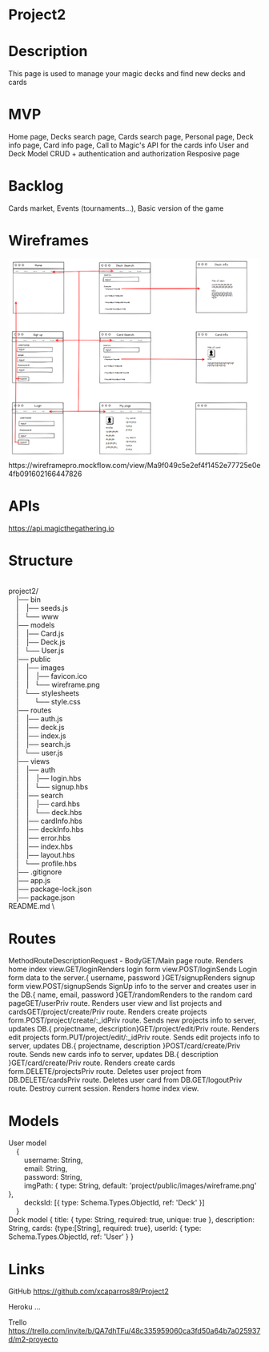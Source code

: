 # Project2

# Description
This page is used to manage your magic decks and find new decks and cards

# MVP
Home page, 
Decks search page,
Cards search page,
Personal page,
Deck info page,
Card info page,
Call to Magic's API for the cards info
User and Deck Model
CRUD + authentication and authorization
Resposive page

# Backlog
Cards market,
Events (tournaments...),
Basic version of the game

# Wireframes
<img src='project2/public/images/wireframe.png'>
https://wireframepro.mockflow.com/view/Ma9f049c5e2ef4f1452e77725e0e4fb091602166447826

# APIs
https://api.magicthegathering.io

# Structure
\
project2/\
&nbsp;&nbsp;&nbsp;&nbsp;|── bin\
&nbsp;&nbsp;&nbsp;&nbsp;|&nbsp;&nbsp;&nbsp;&nbsp;|── seeds.js\
&nbsp;&nbsp;&nbsp;&nbsp;|&nbsp;&nbsp;&nbsp;└── www\
&nbsp;&nbsp;&nbsp;&nbsp;|── models\
&nbsp;&nbsp;&nbsp;&nbsp;|&nbsp;&nbsp;&nbsp;&nbsp;|── Card.js\
&nbsp;&nbsp;&nbsp;&nbsp;|&nbsp;&nbsp;&nbsp;&nbsp;|── Deck.js\
&nbsp;&nbsp;&nbsp;&nbsp;|&nbsp;&nbsp;&nbsp;└── User.js\
&nbsp;&nbsp;&nbsp;&nbsp;|── public\
&nbsp;&nbsp;&nbsp;&nbsp;|&nbsp;&nbsp;&nbsp;&nbsp;|── images\
&nbsp;&nbsp;&nbsp;&nbsp;|&nbsp;&nbsp;&nbsp;&nbsp;|&nbsp;&nbsp;&nbsp;&nbsp;|── favicon.ico\
&nbsp;&nbsp;&nbsp;&nbsp;|&nbsp;&nbsp;&nbsp;&nbsp;|&nbsp;&nbsp;&nbsp;└── wireframe.png\
&nbsp;&nbsp;&nbsp;&nbsp;|&nbsp;&nbsp;&nbsp;└── stylesheets\
&nbsp;&nbsp;&nbsp;&nbsp;|&nbsp;&nbsp;&nbsp;&nbsp;&nbsp;&nbsp;&nbsp;&nbsp;└── style.css\
&nbsp;&nbsp;&nbsp;&nbsp;|── routes\
&nbsp;&nbsp;&nbsp;&nbsp;|&nbsp;&nbsp;&nbsp;&nbsp;|── auth.js\
&nbsp;&nbsp;&nbsp;&nbsp;|&nbsp;&nbsp;&nbsp;&nbsp;|── deck.js\
&nbsp;&nbsp;&nbsp;&nbsp;|&nbsp;&nbsp;&nbsp;&nbsp;|── index.js\
&nbsp;&nbsp;&nbsp;&nbsp;|&nbsp;&nbsp;&nbsp;&nbsp;|── search.js\
&nbsp;&nbsp;&nbsp;&nbsp;|&nbsp;&nbsp;&nbsp;└── user.js\
&nbsp;&nbsp;&nbsp;&nbsp;|── views\
&nbsp;&nbsp;&nbsp;&nbsp;|&nbsp;&nbsp;&nbsp;&nbsp;|── auth\
&nbsp;&nbsp;&nbsp;&nbsp;|&nbsp;&nbsp;&nbsp;&nbsp;|&nbsp;&nbsp;&nbsp;&nbsp;|── login.hbs\
&nbsp;&nbsp;&nbsp;&nbsp;|&nbsp;&nbsp;&nbsp;&nbsp;|&nbsp;&nbsp;&nbsp;└── signup.hbs\
&nbsp;&nbsp;&nbsp;&nbsp;|&nbsp;&nbsp;&nbsp;&nbsp;|── search\
&nbsp;&nbsp;&nbsp;&nbsp;|&nbsp;&nbsp;&nbsp;&nbsp;|&nbsp;&nbsp;&nbsp;&nbsp;|── card.hbs\
&nbsp;&nbsp;&nbsp;&nbsp;|&nbsp;&nbsp;&nbsp;&nbsp;|&nbsp;&nbsp;&nbsp;└── deck.hbs\
&nbsp;&nbsp;&nbsp;&nbsp;|&nbsp;&nbsp;&nbsp;&nbsp;|── cardInfo.hbs\
&nbsp;&nbsp;&nbsp;&nbsp;|&nbsp;&nbsp;&nbsp;&nbsp;|── deckInfo.hbs\
&nbsp;&nbsp;&nbsp;&nbsp;|&nbsp;&nbsp;&nbsp;&nbsp;|── error.hbs\
&nbsp;&nbsp;&nbsp;&nbsp;|&nbsp;&nbsp;&nbsp;&nbsp;|── index.hbs\
&nbsp;&nbsp;&nbsp;&nbsp;|&nbsp;&nbsp;&nbsp;&nbsp;|── layout.hbs\
&nbsp;&nbsp;&nbsp;&nbsp;|&nbsp;&nbsp;&nbsp;└── profile.hbs\
&nbsp;&nbsp;&nbsp;&nbsp;|── .gitignore\
&nbsp;&nbsp;&nbsp;&nbsp;|── app.js\
&nbsp;&nbsp;&nbsp;&nbsp;|── package-lock.json\
&nbsp;&nbsp;&nbsp;&nbsp;|── package.json\
README.md
\
# Routes

MethodRouteDescriptionRequest - BodyGET/Main page route. Renders home index view.GET/loginRenders login form view.POST/loginSends Login form data to the server.{ username, password }GET/signupRenders signup form view.POST/signupSends SignUp info to the server and creates user in the DB.{ name, email, password }GET/randomRenders to the random card pageGET/userPriv route. Renders user view and list projects and cardsGET/project/create/Priv route. Renders create projects form.POST/project/create/:_idPriv route. Sends new projects info to server, updates DB.{ projectname, description}GET/project/edit/Priv route. Renders edit projects form.PUT/project/edit/:_idPriv route. Sends edit projects info to server, updates DB.{ projectname, description }POST/card/create/Priv route. Sends new cards info to server, updates DB.{ description }GET/card/create/Priv route. Renders create cards form.DELETE/projectsPriv route. Deletes user project from DB.DELETE/cardsPriv route. Deletes user card from DB.GET/logoutPriv route. Destroy current session. Renders home index view.

# Models
User model\
&nbsp;&nbsp;&nbsp;&nbsp;{\
&nbsp;&nbsp;&nbsp;&nbsp;&nbsp;&nbsp;&nbsp;&nbsp;username: String,\
&nbsp;&nbsp;&nbsp;&nbsp;&nbsp;&nbsp;&nbsp;&nbsp;email: String,\
&nbsp;&nbsp;&nbsp;&nbsp;&nbsp;&nbsp;&nbsp;&nbsp;password: String,\
&nbsp;&nbsp;&nbsp;&nbsp;&nbsp;&nbsp;&nbsp;&nbsp;imgPath: { type: String, default: 'project/public/images/wireframe.png' },\
&nbsp;&nbsp;&nbsp;&nbsp;&nbsp;&nbsp;&nbsp;&nbsp;decksId: [{ type: Schema.Types.ObjectId, ref: 'Deck' }]\
&nbsp;&nbsp;&nbsp;&nbsp;}\
Deck model
  {
    title: { type: String, required: true, unique: true },
    description: String,
    cards: {type:[String], required: true},
    userId: { type: Schema.Types.ObjectId, ref: 'User' }
  }

# Links
GitHub
https://github.com/xcaparros89/Project2

Heroku
...

Trello
https://trello.com/invite/b/QA7dhTFu/48c335959060ca3fd50a64b7a025937d/m2-proyecto
